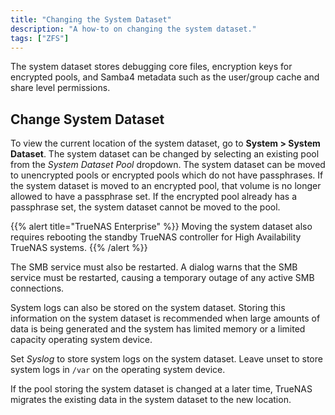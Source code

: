 ```yaml
---
title: "Changing the System Dataset"
description: "A how-to on changing the system dataset."
tags: ["ZFS"]
---
```


The system dataset stores debugging core files, encryption keys for encrypted
pools, and Samba4 metadata such as the user/group cache and share level
permissions.



## Change System Dataset

To view the current location of the system dataset, go to
**System > System Dataset**. The system dataset can be changed by selecting an
existing pool from the *System Dataset Pool* dropdown. The system dataset can
be moved to unencrypted pools or encrypted pools which do not have
passphrases. If the system dataset is moved to an encrypted pool, that
volume is no longer allowed to have a passphrase set. If the encrypted pool
already has a passphrase set, the system dataset cannot be moved to the pool.

{{% alert title="TrueNAS Enterprise" %}}
Moving the system dataset also requires rebooting the standby TrueNAS
controller for High Availability TrueNAS systems.
{{% /alert %}}

The SMB service must also be restarted. A dialog warns that the SMB service
must be restarted, causing a temporary outage of any active SMB connections.

System logs can also be stored on the system dataset. Storing this information
on the system dataset is recommended when large amounts of data is being
generated and the system has limited memory or a limited capacity operating
system device.

Set *Syslog* to store system logs on the system dataset. Leave unset to store
system logs in `/var` on the operating system device.

If the pool storing the system dataset is changed at a later time, TrueNAS
migrates the existing data in the system dataset to the new location.
